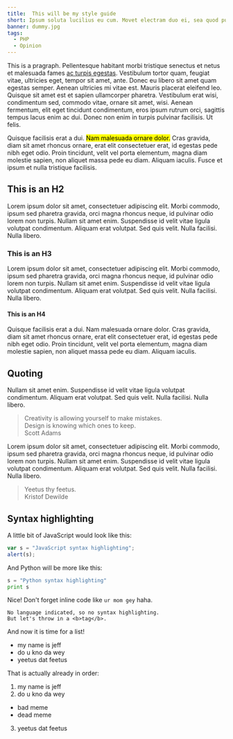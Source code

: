 ```yaml
---
title:  This will be my style guide
short: Ipsum soluta lucilius eu cum. Movet electram duo ei, sea quod purto case ex, ea mazim choro cotidieque pri.
banner: dummy.jpg
tags:
  - PHP
  - Opinion
---
```


This is a pragraph. Pellentesque habitant morbi tristique senectus et netus et malesuada fames [ac turpis egestas](http://krivi.be). Vestibulum tortor quam, feugiat vitae, ultricies eget, tempor sit amet, ante. Donec eu libero sit amet quam egestas semper. Aenean ultricies mi vitae est. Mauris placerat eleifend leo. Quisque sit amet est et sapien ullamcorper pharetra. Vestibulum erat wisi, condimentum sed, commodo vitae, ornare sit amet, wisi. Aenean fermentum, elit eget tincidunt condimentum, eros ipsum rutrum orci, sagittis tempus lacus enim ac dui. Donec non enim in turpis pulvinar facilisis. Ut felis.

Quisque facilisis erat a dui. <mark>Nam malesuada ornare dolor.</mark> Cras gravida, diam sit amet rhoncus ornare, erat elit consectetuer erat, id egestas pede nibh eget odio. Proin tincidunt, velit vel porta elementum, magna diam molestie sapien, non aliquet massa pede eu diam. Aliquam iaculis. Fusce et ipsum et nulla tristique facilisis.

## This is an H2
Lorem ipsum dolor sit amet, consectetuer adipiscing elit. Morbi commodo, ipsum sed pharetra gravida, orci magna rhoncus neque, id pulvinar odio lorem non turpis. Nullam sit amet enim. Suspendisse id velit vitae ligula volutpat condimentum. Aliquam erat volutpat. Sed quis velit. Nulla facilisi. Nulla libero.

### This is an H3
Lorem ipsum dolor sit amet, consectetuer adipiscing elit. Morbi commodo, ipsum sed pharetra gravida, orci magna rhoncus neque, id pulvinar odio lorem non turpis. Nullam sit amet enim. Suspendisse id velit vitae ligula volutpat condimentum. Aliquam erat volutpat. Sed quis velit. Nulla facilisi. Nulla libero.

#### This is an H4
Quisque facilisis erat a dui. Nam malesuada ornare dolor. Cras gravida, diam sit amet rhoncus ornare, erat elit consectetuer erat, id egestas pede nibh eget odio. Proin tincidunt, velit vel porta elementum, magna diam molestie sapien, non aliquet massa pede eu diam. Aliquam iaculis.

## Quoting
Nullam sit amet enim. Suspendisse id velit vitae ligula volutpat condimentum. Aliquam erat volutpat. Sed quis velit. Nulla facilisi. Nulla libero.

<blockquote>
  Creativity is allowing yourself to make mistakes.<br>Design is knowing which ones to keep.
  <footer>Scott Adams</footer>
</blockquote>

Lorem ipsum dolor sit amet, consectetuer adipiscing elit. Morbi commodo, ipsum sed pharetra gravida, orci magna rhoncus neque, id pulvinar odio lorem non turpis. Nullam sit amet enim. Suspendisse id velit vitae ligula volutpat condimentum. Aliquam erat volutpat. Sed quis velit. Nulla facilisi. Nulla libero.

<blockquote>
  Yeetus thy feetus.
  <footer>Kristof Dewilde</footer>
</blockquote>

## Syntax highlighting

A little bit of JavaScript would look like this:

```javascript
var s = "JavaScript syntax highlighting";
alert(s);
```

And Python will be more like this:

```python
s = "Python syntax highlighting"
print s
```

Nice! Don't forget inline code like `ur mom gey` haha.

```
No language indicated, so no syntax highlighting.
But let's throw in a <b>tag</b>.
```

And now it is time for a list!
- my name is jeff
- do u kno da wey
- yeetus dat feetus

That is actually already in order:
1. my name is jeff
2. do u kno da wey
  - bad meme
  - dead meme
3. yeetus dat feetus
